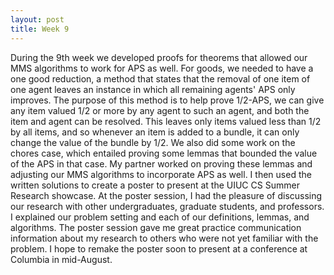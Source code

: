 ```yaml
---
layout: post
title: Week 9
---
```


During the 9th week we developed proofs for theorems that allowed our MMS algorithms to work for APS as well. For goods, we needed to have a one good reduction, a method that states that the removal of one item of one agent leaves an instance in which all remaining agents' APS only improves. The purpose of this method is to help prove 1/2-APS, we can give any item valued 1/2 or more by any agent to such an agent, and both the item and agent can be resolved. This leaves only items valued less than 1/2 by all items, and so whenever an item is added to a bundle, it can only change the value of the bundle by 1/2. We also did some work on the chores case, which entailed proving some lemmas that bounded the value of the APS in that case. My partner worked on proving these lemmas and adjusting our MMS algorithms to incorporate APS as well. I then used the written solutions to create a poster to present at the UIUC CS Summer Research showcase. At the poster session, I had the pleasure of discussing our research with other undergraduates, graduate students, and professors. I explained our problem setting and each of our definitions, lemmas, and algorithms. The poster session gave me great practice communication information about my research to others who were not yet familiar with the problem. I hope to remake the poster soon to present at a conference at Columbia in mid-August. 

